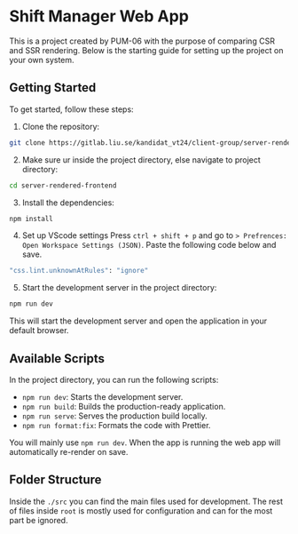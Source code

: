 # Shift Manager Web App

This is a project created by PUM-06 with the purpose of comparing CSR and SSR rendering.
Below is the starting guide for setting up the project on your own system.

## Getting Started

To get started, follow these steps:

1. Clone the repository:

```bash
git clone https://gitlab.liu.se/kandidat_vt24/client-group/server-rendered-frontend.git
```

2. Make sure ur inside the project directory, else navigate to project directory:

```bash
cd server-rendered-frontend
```

3. Install the dependencies:

```bash
npm install
```

4. Set up VScode settings
   Press `ctrl + shift + p` and go to `> Prefrences: Open Workspace Settings (JSON)`.
   Paste the following code below and save.

```bash
"css.lint.unknownAtRules": "ignore"
```

5. Start the development server in the project directory:

```bash
npm run dev
```

This will start the development server and open the application in your default browser.

## Available Scripts

In the project directory, you can run the following scripts:

- `npm run dev`: Starts the development server.
- `npm run build`: Builds the production-ready application.
- `npm run serve`: Serves the production build locally.
- `npm run format:fix`: Formats the code with Prettier.

You will mainly use `npm run dev`. When the app is running the web app will automatically re-render on save.

## Folder Structure

Inside the `./src` you can find the main files used for development. The rest of files inside `root` is mostly used for configuration and can for the most part be ignored.
